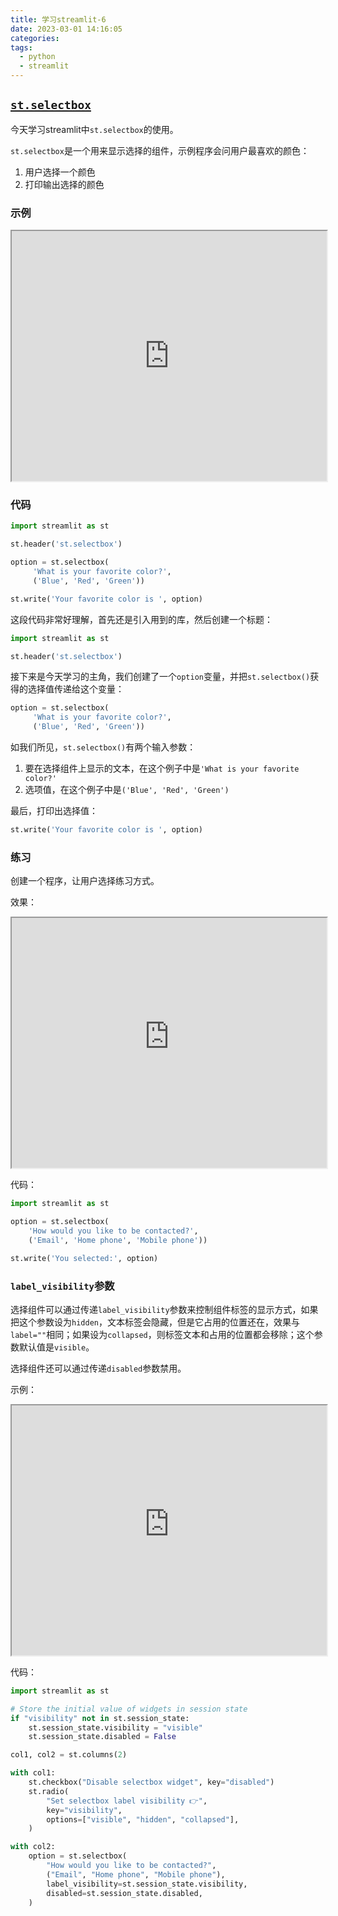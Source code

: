 ```yaml
---
title: 学习streamlit-6
date: 2023-03-01 14:16:05
categories:
tags:
  - python
  - streamlit
---
```


## [`st.selectbox`](https://docs.streamlit.io/library/api-reference/widgets/st.selectbox)

今天学习streamlit中`st.selectbox`的使用。

`st.selectbox`是一个用来显示选择的组件，示例程序会问用户最喜欢的颜色：

1. 用户选择一个颜色
2. 打印输出选择的颜色

### 示例

<iframe loading="lazy" src="https://share.streamlit.io/dataprofessor/st.selectbox/?embed=true" height="400" width="100%"></iframe>

<!-- more -->

### 代码

``` python
import streamlit as st

st.header('st.selectbox')

option = st.selectbox(
     'What is your favorite color?',
     ('Blue', 'Red', 'Green'))

st.write('Your favorite color is ', option)
```

这段代码非常好理解，首先还是引入用到的库，然后创建一个标题：

``` python
import streamlit as st

st.header('st.selectbox')
```

接下来是今天学习的主角，我们创建了一个`option`变量，并把`st.selectbox()`获得的选择值传递给这个变量：

``` python
option = st.selectbox(
     'What is your favorite color?',
     ('Blue', 'Red', 'Green'))
```

如我们所见，`st.selectbox()`有两个输入参数：

1. 要在选择组件上显示的文本，在这个例子中是`'What is your favorite color?'`
2. 选项值，在这个例子中是`('Blue', 'Red', 'Green')`

最后，打印出选择值：

``` python
st.write('Your favorite color is ', option)
```

### 练习

创建一个程序，让用户选择练习方式。

效果：

<iframe loading="lazy" src="https://doc-selectbox.streamlitapp.com/?embed=true" height="400" width="100%"></iframe>

代码：

``` python
import streamlit as st

option = st.selectbox(
    'How would you like to be contacted?',
    ('Email', 'Home phone', 'Mobile phone'))

st.write('You selected:', option)
```

### `label_visibility`参数

选择组件可以通过传递`label_visibility`参数来控制组件标签的显示方式，如果把这个参数设为`hidden`，文本标签会隐藏，但是它占用的位置还在，效果与`label=""`相同；如果设为`collapsed`，则标签文本和占用的位置都会移除；这个参数默认值是`visible`。

选择组件还可以通过传递`disabled`参数禁用。

示例：

<iframe loading="lazy" src="https://doc-selectbox1.streamlit.app/?embedded=true" height="400" width="100%"></iframe>

代码：

``` python
import streamlit as st

# Store the initial value of widgets in session state
if "visibility" not in st.session_state:
    st.session_state.visibility = "visible"
    st.session_state.disabled = False

col1, col2 = st.columns(2)

with col1:
    st.checkbox("Disable selectbox widget", key="disabled")
    st.radio(
        "Set selectbox label visibility 👉",
        key="visibility",
        options=["visible", "hidden", "collapsed"],
    )

with col2:
    option = st.selectbox(
        "How would you like to be contacted?",
        ("Email", "Home phone", "Mobile phone"),
        label_visibility=st.session_state.visibility,
        disabled=st.session_state.disabled,
    )
```
